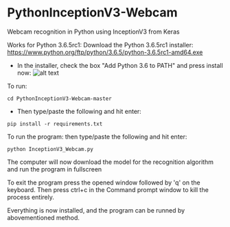 # PythonInceptionV3-Webcam
Webcam recognition in Python using InceptionV3 from Keras

Works for Python 3.6.5rc1:
Download the Python 3.6.5rc1 installer:
https://www.python.org/ftp/python/3.6.5/python-3.6.5rc1-amd64.exe

- In the installer, check the box "Add Python 3.6 to PATH" and press install now:
![alt text](https://www.howtogeek.com/wp-content/uploads/2017/05/ximg_591a18a4aed8c.png.pagespeed.gp+jp+jw+pj+ws+js+rj+rp+rw+ri+cp+md.ic.8f1lV7V3C4.png)

To run:
```
cd PythonInceptionV3-Webcam-master
```
- Then type/paste the following and hit enter:
```
pip install -r requirements.txt
```
To run the program: then type/paste the following and hit enter:
```
python InceptionV3_Webcam.py
```
The computer will now download the model for the recognition algorithm and run the program in fullscreen

To exit the program press the opened window followed by 'q' on the keyboard. 
Then press ctrl+c in the Command prompt window to kill the process entirely.

Everything is now installed, and the program can be runned by abovementioned method.

